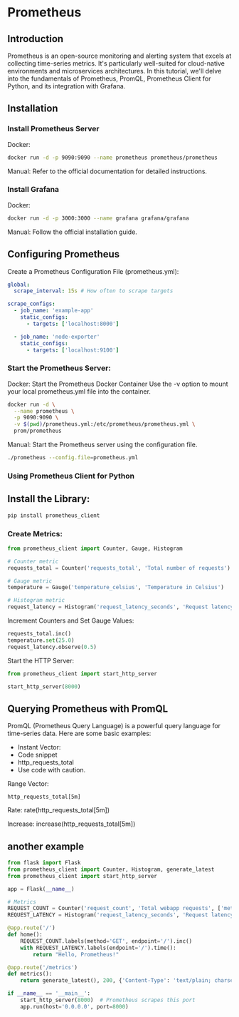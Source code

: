 # Prometheus

## Introduction

Prometheus is an open-source monitoring and alerting system that excels at collecting time-series metrics. It's particularly well-suited for cloud-native environments and microservices architectures. In this tutorial, we'll delve into the fundamentals of Prometheus, PromQL, Prometheus Client for Python, and its integration with Grafana.

## Installation

### Install Prometheus Server

Docker:

```Bash
docker run -d -p 9090:9090 --name prometheus prometheus/prometheus
```

Manual: Refer to the official documentation for detailed instructions.

### Install Grafana

Docker:

```Bash
docker run -d -p 3000:3000 --name grafana grafana/grafana
```

Manual: Follow the official installation guide.

## Configuring Prometheus

Create a Prometheus Configuration File (prometheus.yml):

```YAML
global:
  scrape_interval: 15s # How often to scrape targets

scrape_configs:
  - job_name: 'example-app'
    static_configs:
      - targets: ['localhost:8000']

  - job_name: 'node-exporter'
    static_configs:
      - targets: ['localhost:9100']
```

### Start the Prometheus Server:

Docker: Start the Prometheus Docker Container
Use the -v option to mount your local prometheus.yml file into the container.

```bash
docker run -d \
  --name prometheus \
  -p 9090:9090 \
  -v $(pwd)/prometheus.yml:/etc/prometheus/prometheus.yml \
  prom/prometheus
```

Manual: Start the Prometheus server using the configuration file.

```bash
./prometheus --config.file=prometheus.yml
```

### Using Prometheus Client for Python

## Install the Library:

```Bash
pip install prometheus_client
```

### Create Metrics:

```Python
from prometheus_client import Counter, Gauge, Histogram

# Counter metric
requests_total = Counter('requests_total', 'Total number of requests')

# Gauge metric
temperature = Gauge('temperature_celsius', 'Temperature in Celsius')

# Histogram metric
request_latency = Histogram('request_latency_seconds', 'Request latency distribution')
```

Increment Counters and Set Gauge Values:

```Python
requests_total.inc()
temperature.set(25.0)
request_latency.observe(0.5)
```

Start the HTTP Server:

```Python
from prometheus_client import start_http_server

start_http_server(8000)
```

## Querying Prometheus with PromQL

PromQL (Prometheus Query Language) is a powerful query language for time-series data. Here are some basic examples:

- Instant Vector:
- Code snippet
- http_requests_total
- Use code with caution.

Range Vector:

```promql
http_requests_total[5m]
```

Rate:
rate(http_requests_total[5m])

Increase:
increase(http_requests_total[5m])

## another example

```python
from flask import Flask
from prometheus_client import Counter, Histogram, generate_latest
from prometheus_client import start_http_server

app = Flask(__name__)

# Metrics
REQUEST_COUNT = Counter('request_count', 'Total webapp requests', ['method', 'endpoint'])
REQUEST_LATENCY = Histogram('request_latency_seconds', 'Request latency in seconds', ['endpoint'])

@app.route('/')
def home():
    REQUEST_COUNT.labels(method='GET', endpoint='/').inc()
    with REQUEST_LATENCY.labels(endpoint='/').time():
        return "Hello, Prometheus!"

@app.route('/metrics')
def metrics():
    return generate_latest(), 200, {'Content-Type': 'text/plain; charset=utf-8'}

if __name__ == '__main__':
    start_http_server(8000)  # Prometheus scrapes this port
    app.run(host='0.0.0.0', port=8000)
```
